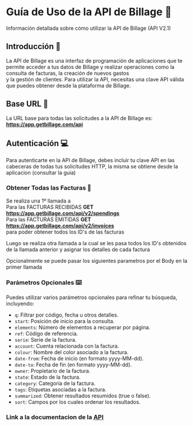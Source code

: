 # Guía de Uso de la API de Billage  :eyes:
Información detallada sobre cómo utilizar la API de Billage (API V2.1) <br>

## Introducción :floppy_disk:
La API de Billage es una interfaz de programación de aplicaciones que te permite acceder a tus datos de Billage y realizar operaciones como la consulta de facturas, la creación de nuevos gastos<br>
y la gestión de clientes. Para utilizar la API, necesitas una clave API válida que puedes obtener desde la plataforma de Billage.<br>

## Base URL :electric_plug:
La URL base para todas las solicitudes a la API de Billage es:<br>
**https://app.getbillage.com/api**

## Autenticación :computer:
Para autenticarte en la API de Billage, debes incluir tu clave API en las cabeceras de todas tus solicitudes HTTP, la misma se obtiene desde la aplicacion (consultar la guia) <br>

### Obtener Todas las Facturas   :minidisc:

Se realiza una 1º llamada a <br>
Para las FACTURAS RECIBIDAS **GET https://app.getbillage.com/api/v2/spendings** <br>
Para las FACTURAS EMITIDAS **GET https://app.getbillage.com/api/v2/invoices** <br>
para poder obtener todos los ID's de las facturas  <br>

Luego se realiza otra llamada a la cual se les pasa todos los ID's obtenidos de la llamada anterior y asignar  los detalles de cada factura<br>

Opcionalmente se puede pasar los siguientes parametros por el Body en la primer llamada<br>
### Parámetros Opcionales  :keyboard:

Puedes utilizar varios parámetros opcionales para refinar tu búsqueda, incluyendo:<br>

- `q`: Filtrar por código, fecha u otros detalles.<br>
- `start`: Posición de inicio para la consulta.<br>
- `elements`: Número de elementos a recuperar por página.<br>
- `ref`: Código de referencia.<br>
- `serie`: Serie de la factura.<br>
- `account`: Cuenta relacionada con la factura.<br>
- `colour`: Nombre del color asociado a la factura.<br>
- `date-from`: Fecha de inicio (en formato yyyy-MM-dd).<br>
- `date-to`: Fecha de fin (en formato yyyy-MM-dd).<br>
- `owner`: Propietario de la factura.<br>
- `state`: Estado de la factura.<br>
- `category`: Categoría de la factura.<br>
- `tags`: Etiquetas asociadas a la factura.<br>
- `summarized`: Obtener resultados resumidos (true o false).<br>
- `sort`: Campos por los cuales ordenar los resultados.<br>


### Link a la documentacion de la [API](https://app.getbillage.com/api/documentation.html)




